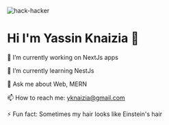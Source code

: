 ![hack-hacker](https://github.com/Yassine-Knaizia/Yassine-Knaizia/assets/66827202/f9d4de56-24cf-4c98-8a87-bf9f2cda5c55)

# **Hi I'm Yassin Knaizia 👋**

🔭 I’m currently working on NextJs apps

🌱 I’m currently learning NestJs

💬 Ask me about Web, MERN

📫 How to reach me: yknaizia@gmail.com

⚡ Fun fact: Sometimes my hair looks like Einstein's hair 


